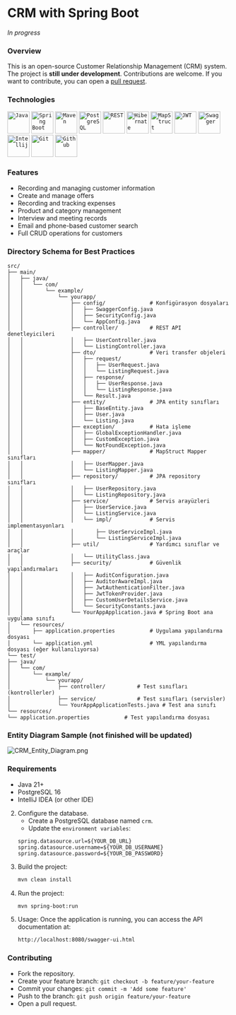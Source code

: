 # CRM with Spring Boot

*In progress*

### Overview
This is an open-source Customer Relationship Management (CRM) system. The project is **still under development**. Contributions are welcome. If you want to contribute, you can open a [pull request](/README.md/#Contributing).

### Technologies

<code><img alt="Java" src="src/main/resources/images/java.png" title="Java" width="50"/></code>
<code><img width="50" src="src/main/resources/images/spring.png" alt="Spring Boot" title="Spring Boot"/></code>
<code><img width="50" src="src/main/resources/images/maven.png" alt="Maven" title="Maven"/></code>
<code><img width="50" src="src/main/resources/images/postgresql.png" alt="PostgreSQL" title="PostgreSQL"/></code>
<code><img width="50" src="src/main/resources/images/rest.png" alt="REST" title="REST"/></code>
<code><img width="50" src="src/main/resources/images/hibernate.png" alt="Hibernate" title="Hibernate"/></code>
<code><img width="50" src="src/main/resources/images/mapstruct.png" alt="MapStruct" title="MapStruct"/></code>
<code><img width="50" src="src/main/resources/images/jwt.png" alt="JWT" title="JWT"/></code>
<code><img width="50" src="src/main/resources/images/swagger.png" alt="Swagger" title="Swagger"/></code>
<code><img width="50" src="src/main/resources/images/intellij.png" alt="Intellij" title="Intellij"/></code>
<code><img width="50" src="src/main/resources/images/git.png" alt="Git" title="Git"/></code>
<code><img width="50" src="src/main/resources/images/github.png" alt="Github" title="Github"/></code>

### Features

- Recording and managing customer information
- Create and manage offers
- Recording and tracking expenses
- Product and category management
- Interview and meeting records
- Email and phone-based customer search
- Full CRUD operations for customers

### Directory Schema for Best Practices

````
src/
├── main/
│   ├── java/
│   │   └── com/
│   │       └── example/
│   │           └── yourapp/
│   │               ├── config/              # Konfigürasyon dosyaları
│   │               │   ├── SwaggerConfig.java
│   │               │   ├── SecurityConfig.java
│   │               │   └── AppConfig.java
│   │               ├── controller/          # REST API denetleyicileri
│   │               │   ├── UserController.java
│   │               │   └── ListingController.java
│   │               ├── dto/                 # Veri transfer objeleri
│   │               │   ├── request/
│   │               │   │   ├── UserRequest.java
│   │               │   │   └── ListingRequest.java
│   │               │   ├── response/
│   │               │   │   ├── UserResponse.java
│   │               │   │   └── ListingResponse.java
│   │               │   └── Result.java
│   │               ├── entity/              # JPA entity sınıfları
│   │               │   ├── BaseEntity.java
│   │               │   ├── User.java
│   │               │   └── Listing.java
│   │               ├── exception/           # Hata işleme
│   │               │   ├── GlobalExceptionHandler.java
│   │               │   ├── CustomException.java
│   │               │   └── NotFoundException.java
│   │               ├── mapper/              # MapStruct Mapper sınıfları
│   │               │   ├── UserMapper.java
│   │               │   └── ListingMapper.java
│   │               ├── repository/          # JPA repository sınıfları
│   │               │   ├── UserRepository.java
│   │               │   └── ListingRepository.java
│   │               ├── service/             # Servis arayüzleri
│   │               │   ├── UserService.java
│   │               │   └── ListingService.java
│   │               │   └── impl/            # Servis implementasyonları
│   │               │       ├── UserServiceImpl.java
│   │               │       └── ListingServiceImpl.java
│   │               ├── util/                # Yardımcı sınıflar ve araçlar
│   │               │   └── UtilityClass.java
│   │               ├── security/            # Güvenlik yapılandırmaları
│   │               │   ├── AuditConfiguration.java
│   │               │   ├── AuditorAwareImpl.java
│   │               │   ├── JwtAuthenticationFilter.java
│   │               │   ├── JwtTokenProvider.java
│   │               │   ├── CustomUserDetailsService.java
│   │               │   └── SecurityConstants.java
│   │               └── YourAppApplication.java # Spring Boot ana uygulama sınıfı
│   └── resources/
│       ├── application.properties           # Uygulama yapılandırma dosyası
│       └── application.yml                  # YML yapılandırma dosyası (eğer kullanılıyorsa)
└── test/
├── java/
│   └── com/
│       └── example/
│           └── yourapp/
│               ├── controller/          # Test sınıfları (kontrollerler)
│               ├── service/             # Test sınıfları (servisler)
│               └── YourAppApplicationTests.java # Test ana sınıfı
└── resources/
└── application.properties           # Test yapılandırma dosyası
````

### Entity Diagram Sample (not finished will be updated)

![CRM_Entity_Diagram.png](src/main/resources/images/CRM_Entity_Diagram.png)

### Requirements

- Java 21+
- PostgreSQL 16
- IntelliJ IDEA (or other IDE)

2. Configure the database.
   - Create a PostgreSQL database named `crm`. 
   - Update the `environment variables`:
   ```
   spring.datasource.url=${YOUR_DB_URL}
   spring.datasource.username=${YOUR_DB_USERNAME}
   spring.datasource.password=${YOUR_DB_PASSWORD}
   ```
3. Build the project:
    ```bash
    mvn clean install
    ```
4. Run the project:
    ```bash
    mvn spring-boot:run
    ```
5. Usage:
   Once the application is running, you can access the API documentation at:
    ```bash
    http://localhost:8080/swagger-ui.html
    ```

### Contributing
- Fork the repository.
- Create your feature branch: `git checkout -b feature/your-feature`
- Commit your changes: `git commit -m 'Add some feature'`
- Push to the branch: `git push origin feature/your-feature`
- Open a pull request.
